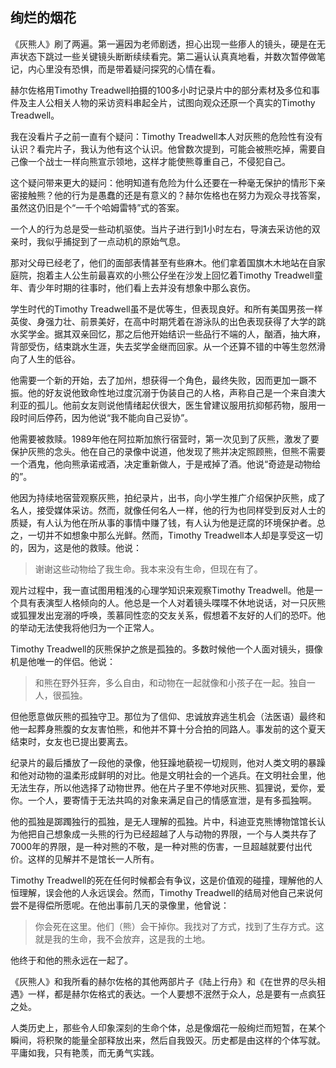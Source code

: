 ## 绚烂的烟花


《灰熊人》刷了两遍。第一遍因为老师剧透，担心出现一些瘆人的镜头，硬是在无声状态下跳过一些关键镜头断断续续看完。第二遍认认真真地看，并数次暂停做笔记，内心里没有恐惧，而是带着疑问探究的心情在看。

赫尔佐格用Timothy Treadwell拍摄的100多小时记录片中的部分素材及多位和事件及主人公相关人物的采访资料串起全片，试图向观众还原一个真实的Timothy Treadwell。

我在没看片子之前一直有个疑问：Timothy Treadwell本人对灰熊的危险性有没有认识？看完片子，我认为他有这个认识。他曾数次提到，可能会被熊吃掉，需要自己像一个战士一样向熊宣示领地，这样才能使熊尊重自己，不侵犯自己。

这个疑问带来更大的疑问：他明知道有危险为什么还要在一种毫无保护的情形下亲密接触熊？他的行为是愚蠢的还是有意义的？赫尔佐格也在努力为观众寻找答案，虽然这仍旧是个“一千个哈姆雷特”式的答案。

一个人的行为总是受一些动机驱使。当片子进行到1小时左右，导演去采访他的双亲时，我似乎捕捉到了一点动机的原始气息。

那对父母已经老了，他们的面部表情甚至有些麻木。他们拿着国旗木木地站在自家庭院，抱着主人公生前最喜欢的小熊公仔坐在沙发上回忆着Timothy Treadwell童年、青少年时期的往事时，他们看上去并没有想象中那么哀伤。

学生时代的Timothy Treadwell虽不是优等生，但表现良好。和所有美国男孩一样英俊、身强力壮、前景美好，在高中时期凭着在游泳队的出色表现获得了大学的跳水奖学金。据其双亲回忆，那之后他开始结识一些品行不端的人，酗酒，抽大麻，背部受伤，结束跳水生涯，失去奖学金继而回家。从一个还算不错的中等生忽然滑向了人生的低谷。

他需要一个新的开始，去了加州，想获得一个角色，最终失败，因而更加一蹶不振。他的好友说他致命性地过度沉溺于伪装自己的人格，声称自己是一个来自澳大利亚的孤儿。他前女友则说他情绪起伏很大，医生曾建议服用抗抑郁药物，服用一段时间后停药，因为他说“我不能向自己妥协”。

他需要被救赎。1989年他在阿拉斯加旅行宿营时，第一次见到了灰熊，激发了要保护灰熊的念头。他在自己的录像中说道，他发现了熊并决定照顾熊，但熊不需要一个酒鬼，他向熊承诺戒酒，决定重新做人，于是戒掉了酒。他说“奇迹是动物给的”。

他因为持续地宿营观察灰熊，拍纪录片，出书，向小学生推广介绍保护灰熊，成了名人，接受媒体采访。然而，就像任何名人一样，他的行为也同样受到反对人士的质疑，有人认为他在所从事的事情中赚了钱，有人认为他是迂腐的环境保护者。总之，一切并不如想象中那么光鲜。然而，Timothy Treadwell本人却是享受这一切的，因为，这是他的救赎。他说：

> 谢谢这些动物给了我生命。我本来没有生命，但现在有了。

观片过程中，我一直试图用粗浅的心理学知识来观察Timothy Treadwell。他是一个具有表演型人格倾向的人。他总是一个人对着镜头喋喋不休地说话，对一只灰熊或狐狸发出宠溺的呼唤，羡慕同性恋的交友关系，假想着不友好的人们的恐吓。他的举动无法使我将他归为一个正常人。

Timothy Treadwell的灰熊保护之旅是孤独的。多数时候他一个人面对镜头，摄像机是他唯一的伴侣。他说：

> 和熊在野外狂奔，多么自由，和动物在一起就像和小孩子在一起。独自一人，很孤独。

但他愿意做灰熊的孤独守卫。那位为了信仰、忠诚放弃逃生机会（法医语）最终和他一起葬身熊腹的女友害怕熊，和他并不算十分合拍的同路人。事发前的这个夏天结束时，女友也已提出要离去。

纪录片的最后播放了一段他的录像，他狂躁地藐视一切规则，他对人类文明的暴躁和他对动物的温柔形成鲜明的对比。他是文明社会的一个逃兵。在文明社会里，他无法生存，所以他选择了动物世界。他在片子里不停地对灰熊、狐狸说，爱你，爱你。一个人，要寄情于无法共鸣的对象来满足自己的情感宣泄，是有多孤独啊。

他的孤独是踯躅独行的孤独，是无人理解的孤独。片中，科迪亚克熊博物馆馆长认为他把自己想象成一头熊的行为已经超越了人与动物的界限，一个与人类共存了7000年的界限，是一种对熊的不敬，是一种对熊的伤害，一旦超越就要付出代价。这样的见解并不是馆长一人所有。

Timothy Treadwell的死在任何时候都会有争议，这是价值观的碰撞，理解他的人恒理解，误会他的人永远误会。然而，Timothy Treadwell的结局对他自己来说何尝不是得偿所愿呢。在他出事前几天的录像里，他曾说：

> 你会死在这里。他们（熊）会干掉你。我找对了方式，找到了生存方式。这就是我的生命，我不会放弃，这是我的土地。

他终于和他的熊永远在一起了。

《灰熊人》和我所看的赫尔佐格的其他两部片子《陆上行舟》和《在世界的尽头相遇》一样，都是赫尔佐格式的表达。一个人要想不泯然于众人，总是要有一点疯狂之处。

人类历史上，那些令人印象深刻的生命个体，总是像烟花一般绚烂而短暂，在某个瞬间，将积聚的能量全部释放出来，然后自我毁灭。历史都是由这样的个体写就。平庸如我，只有艳羡，而无勇气实践。
